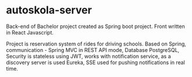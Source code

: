 # autoskola-server
Back-end of Bachelor project created as Spring boot project.
Front written in React Javascript.

Project is reservation system of rides for driving schools. Based on Spring, communication - Spring MVC in REST API mode, Database PostgreSQL, Security is stateless using JWT, works with notification service, as a discovery server is used Eureka, SSE used for pushing notifications in real time.

